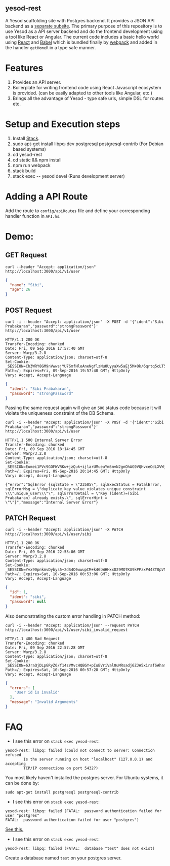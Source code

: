 yesod-rest
-----------

A Yesod scaffolding site with Postgres backend. It provides a JSON API
backend as a
[separate subsite](http://www.yesodweb.com/book/creating-a-subsite). The
primary purpose of this repository is to use Yesod as a API server
backend and do the frontend development using a tool like React or
Angular.  The current code includes a basic hello world using
[React](https://facebook.github.io/react/) and
[Babel](https://babeljs.io/) which is bundled finally by
[webpack](https://webpack.github.io/) and added in the handler
`getHomeR` in a type safe manner.

# Features

1. Provides an API server.
2. Boilerplate for writing frontend code using React Javascript
   ecosystem is provided. (can be easily adapted to other tools like
   Angular, etc.)
3. Brings all the advantage of Yesod - type safe urls, simple DSL for
   routes etc.

# Setup and Execution steps

1. Install [Stack](https://docs.haskellstack.org/en/stable/install_and_upgrade/).
2. sudo apt-get install libpq-dev postgresql postgresql-contrib  (For Debian based systems)
3. cd yesod-rest
4. cd static && npm install
5. npm run webpack
6. stack build
7. stack exec -- yesod devel (Runs development server)

# Adding a API Route

Add the route to `config/apiRoutes` file and define your corresponding
handler function in `API.hs`.

# Demo:

## GET Request

``` text
curl --header "Accept: application/json" http://localhost:3000/api/v1/user
```

``` json
{
  "name": "Sibi",
  "age": 26
}
```

## POST Request

``` text
curl -i --header "Accept: application/json" -X POST -d '{"ident":"Sibi Prabakaran","password":"strongPassword"}' http://localhost:3000/api/v1/user
```

``` http
HTTP/1.1 200 OK
Transfer-Encoding: chunked
Date: Fri, 09 Sep 2016 17:57:40 GMT
Server: Warp/3.2.8
Content-Type: application/json; charset=utf-8
Set-Cookie: _SESSION=Ch3WRY8GM9nVwwsjYU7SmfHloAneNgflzNuOUyyaXw5aEj5M+Ok/6qrtq5cLT5HR0htufC2ZdE7K0LvWFPoAEt7+lNdgYYnz+WwTnkXIGxCyEQj2LXhvaxdqf5OUGGuRPrvqlWbKBwE=; Path=/; Expires=Fri, 09-Sep-2016 19:57:40 GMT; HttpOnly
Vary: Accept, Accept-Language
```

``` json
{
  "ident": "Sibi Prabakaran",
  "password": "strongPassword"
}
```

Passing the same request again will give an `500` status code because
it will violate the uniqueness constraint of the DB Schema.

```
curl -i --header "Accept: application/json" -X POST -d '{"ident":"Sibi Prabakaran","password":"strongPassword"}' http://localhost:3000/api/v1/user
```

``` http
HTTP/1.1 500 Internal Server Error
Transfer-Encoding: chunked
Date: Fri, 09 Sep 2016 18:14:45 GMT
Server: Warp/3.2.8
Content-Type: application/json; charset=utf-8
Set-Cookie: _SESSION=Eumei1PVc9GOFWVRKw+jzQuk+ijlarUMueuYm5mvN2gnOhAG9VQHvceOdLXVWjFAjDZcJ4rj0cZrPFbcqQIb0R55bhGDtuSJhQlOQoIKPeclfMh6I4kol0Pkv8xcInJQ0s0zH9XTCR8=; Path=/; Expires=Fri, 09-Sep-2016 20:14:45 GMT; HttpOnly
Vary: Accept, Accept-Language
```

``` text
{"error":"SqlError {sqlState = \"23505\", sqlExecStatus = FatalError,
sqlErrorMsg = \"duplicate key value violates unique constraint
\\\"unique_user\\\"\", sqlErrorDetail = \"Key (ident)=(Sibi
Prabakaran) already exists.\", sqlErrorHint =
\"\"}","message":"Internal Server Error"}
```

## PATCH Request

``` shell
curl -i --header "Accept: application/json" -X PATCH http://localhost:3000/api/v1/user/sibi
```

``` http
HTTP/1.1 200 OK
Transfer-Encoding: chunked
Date: Fri, 09 Sep 2016 22:53:06 GMT
Server: Warp/3.2.8
Content-Type: application/json; charset=utf-8
Set-Cookie: _SESSION=Yvx90pnkmvDybys5+2dS4O6wwupCM+k46bWHHxxD29MO7KU9kPPzxP44ZT0pVN4YBwT8LjsLja8eVsg055HXWnnN6ot4/BFwkJcarIQ20COroeoJ+mxzNQ1AL+324n1a/gnCZWCCupI=; Path=/; Expires=Sat, 10-Sep-2016 00:53:06 GMT; HttpOnly
Vary: Accept, Accept-Language
```

``` json
{
  "id": 1,
  "ident": "sibi",
  "password": null
}
```

Also demonstrating the custom error handling in PATCH method:

``` shell
curl -i --header "Accept: application/json" --request PATCH http://localhost:3000/api/v1/user/sibi_invalid_request
```

``` http
HTTP/1.1 400 Bad Request
Transfer-Encoding: chunked
Date: Fri, 09 Sep 2016 22:57:28 GMT
Server: Warp/3.2.8
Content-Type: application/json; charset=utf-8
Set-Cookie: _SESSION=6JraQjDLpGRyZ0/f14zVMvcHQBGY+pIuBVriVal0uMRsadj6ZJA5xirafSAham1q9w2Us0h7AsUfE/Me/aIkZkx3C4jnHXxMR9Wc+zTXCQWPAiSTH3PtZF3dvDkedfSB+aSc+nvJGCU=; Path=/; Expires=Sat, 10-Sep-2016 00:57:28 GMT; HttpOnly
Vary: Accept, Accept-Language
```

``` json
{
  "errors": [
    "User id is invalid"
  ],
  "message": "Invalid Arguments"
}
```


# FAQ

* I see this error on `stack exec yesod-rest`:

``` text
yesod-rest: libpq: failed (could not connect to server: Connection refused
        Is the server running on host "localhost" (127.0.0.1) and accepting
        TCP/IP connections on port 5432?)
```

You most likely haven't installed the postgres server. For Ubuntu systems, it can be done by:

`sudo apt-get install postgresql postgresql-contrib`

* I see this error on `stack exec yesod-rest`:

``` text
yesod-rest: libpq: failed (FATAL:  password authentication failed for user "postgres"
FATAL:  password authentication failed for user "postgres")
```

[See this.](http://stackoverflow.com/a/7696398/1651941)

* I see this error on `stack exec yesod-rest`:

``` text
yesod-rest: libpq: failed (FATAL:  database "test" does not exist)
```

Create a database named `test` on your postgres server.

